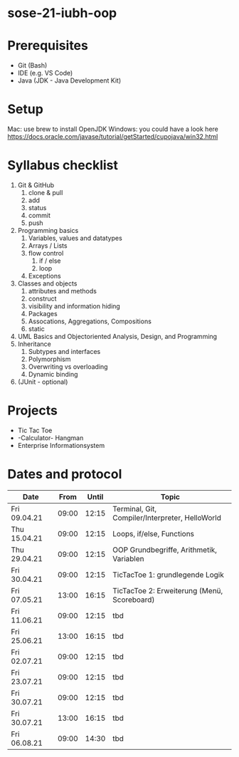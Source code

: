 # sose-21-iubh-oop

# Prerequisites

-   Git (Bash)
-   IDE (e.g. VS Code)
-   Java (JDK - Java Development Kit)

# Setup

Mac: use brew to install OpenJDK
Windows: you could have a look here https://docs.oracle.com/javase/tutorial/getStarted/cupojava/win32.html

# Syllabus checklist

1. Git & GitHub
    1. clone & pull
    2. add
    3. status
    4. commit
    5. push
2. Programming basics
    1. Variables, values and datatypes
    2. Arrays / Lists
    3. flow control
        1. if / else
        2. loop
    4. Exceptions
3. Classes and objects
    1. attributes and methods
    2. construct
    3. visibility and information hiding
    4. Packages
    5. Assocations, Aggregations, Compositions
    6. static
4. UML Basics and Objectoriented Analysis, Design, and Programming
5. Inheritance
    1. Subtypes and interfaces
    2. Polymorphism
    3. Overwriting vs overloading
    4. Dynamic binding
6. (JUnit - optional)

# Projects

-   Tic Tac Toe
-   -Calculator- Hangman
-   Enterprise Informationsystem

# Dates and protocol

| Date         | From  | Until | Topic                                           |
| ------------ | ----- | ----- | ----------------------------------------------- |
| Fri 09.04.21 | 09:00 | 12:15 | Terminal, Git, Compiler/Interpreter, HelloWorld |
| Thu 15.04.21 | 09:00 | 12:15 | Loops, if/else, Functions                       |
| Thu 29.04.21 | 09:00 | 12:15 | OOP Grundbegriffe, Arithmetik, Variablen        |
| Fri 30.04.21 | 09:00 | 12:15 | TicTacToe 1: grundlegende Logik                 |
| Fri 07.05.21 | 13:00 | 16:15 | TicTacToe 2: Erweiterung (Menü, Scoreboard)     |
| Fri 11.06.21 | 09:00 | 12:15 | tbd                                             |
| Fri 25.06.21 | 13:00 | 16:15 | tbd                                             |
| Fri 02.07.21 | 09:00 | 12:15 | tbd                                             |
| Fri 23.07.21 | 09:00 | 12:15 | tbd                                             |
| Fri 30.07.21 | 09:00 | 12:15 | tbd                                             |
| Fri 30.07.21 | 13:00 | 16:15 | tbd                                             |
| Fri 06.08.21 | 09:00 | 14:30 | tbd                                             |
